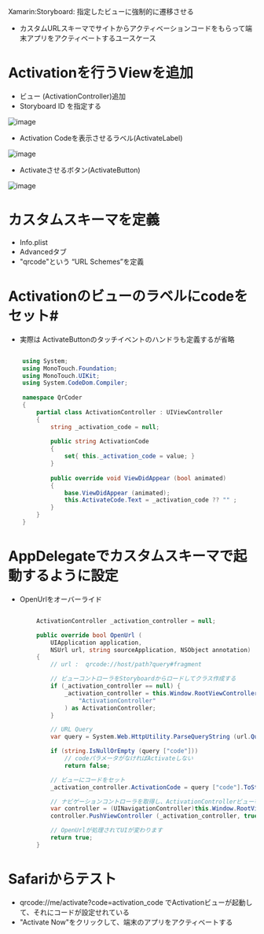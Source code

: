 Xamarin:Storyboard: 指定したビューに強制的に遷移させる

- カスタムURLスキーマでサイトからアクティベーションコードをもらって端末アプリをアクティベートするユースケース


# Activationを行うViewを追加 #
- ビュー (ActivationController)追加
- Storyboard ID を指定する

![image](https://lh6.googleusercontent.com/-G3zejPqS8vs/U7KTl2zz-bI/AAAAAAAAAgs/UNvQjoOSGEo/w1128-h1098-no/manual_storyboard.1.png)

- Activation Codeを表示させるラベル(ActivateLabel)

![image](https://lh6.googleusercontent.com/-qrnjSVtLvLg/U7KTl4_c0WI/AAAAAAAAAgo/tmMeB5lm3Cw/w1286-h1098-no/manual_storyboard.2.png)

- Activateさせるボタン(ActivateButton)

![image](https://lh4.googleusercontent.com/-WF8prPYA5fI/U7KTlyLOa4I/AAAAAAAAAgk/5z3zR8cpGLc/w1338-h1098-no/manual_storyboard.3.png)


# カスタムスキーマを定義 #

- Info.plist
- Advancedタブ
- "qrcode"という “URL Schemes”を定義


# Activationのビューのラベルにcodeをセット# 

- 実際は ActivateButtonのタッチイベントのハンドラも定義するが省略

```csharp

    using System;
    using MonoTouch.Foundation;
    using MonoTouch.UIKit;
    using System.CodeDom.Compiler;
    
    namespace QrCoder
    {
    	partial class ActivationController : UIViewController
    	{
    		string _activation_code = null;
    		
    		public string ActivationCode
    		{
    			set{ this._activation_code = value; }
    		}
    
    		public override void ViewDidAppear (bool animated)
    		{
    			base.ViewDidAppear (animated);
    			this.ActivateCode.Text = _activation_code ?? "" ;
    		}
    	}
    }
```

# AppDelegateでカスタムスキーマで起動するように設定 #

- OpenUrlをオーバーライド

```csharp

		ActivationController _activation_controller = null; 

		public override bool OpenUrl (
			UIApplication application, 
			NSUrl url, string sourceApplication, NSObject annotation)
		{
			// url :  qrcode://host/path?query#fragment 

            // ビューコントローラをStoryboardからロードしてクラス作成する
			if (_activation_controller == null) {
				_activation_controller = this.Window.RootViewController.Storyboard.InstantiateViewController (
					"ActivationController"
				) as ActivationController;
			}

            // URL Query
			var query = System.Web.HttpUtility.ParseQueryString (url.Query); // System.Web.WebServices

			if (string.IsNullOrEmpty (query ["code"]))
                // codeパラメータがなければActivateしない
				return false;

            // ビューにコードをセット
			_activation_controller.ActivationCode = query ["code"].ToString ();

            // ナビゲーションコントローラを取得し、ActivationControllerビューをそこにプッシュする
			var controller = (UINavigationController)this.Window.RootViewController;
			controller.PushViewController (_activation_controller, true);

            // OpenUrlが処理されてUIが変わります
			return true;
		}
```


# Safariからテスト #

- qrcode://me/activate?code=activation_code でActivationビューが起動して、それにコードが設定せれている
- "Activate Now"をクリックして、端末のアプリをアクティベートする



